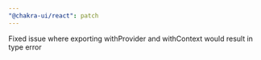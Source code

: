 ```yaml
---
"@chakra-ui/react": patch
---
```


Fixed issue where exporting withProvider and withContext would result in type
error
